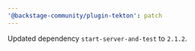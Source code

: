 ```yaml
---
'@backstage-community/plugin-tekton': patch
---
```


Updated dependency `start-server-and-test` to `2.1.2`.
